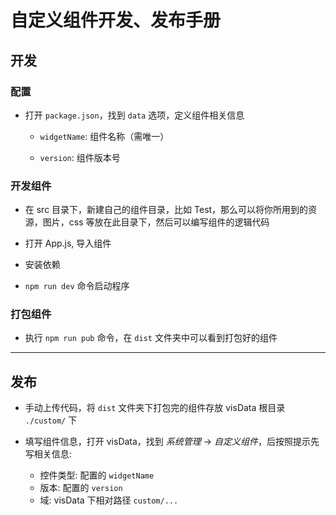 # 自定义组件开发、发布手册

## 开发

### 配置

- 打开 `package.json`，找到 `data` 选项，定义组件相关信息

  - `widgetName`: 组件名称（需唯一）

  - `version`: 组件版本号

### 开发组件

- 在 src 目录下，新建自己的组件目录，比如 Test，那么可以将你所用到的资源，图片，css 等放在此目录下，然后可以编写组件的逻辑代码

- 打开 App.js, 导入组件

- 安装依赖

- `npm run dev` 命令启动程序

### 打包组件

- 执行 `npm run pub` 命令，在 `dist` 文件夹中可以看到打包好的组件

---

## 发布

- 手动上传代码，将 `dist` 文件夹下打包完的组件存放 visData 根目录 `./custom/` 下

- 填写组件信息，打开 visData，找到 _系统管理_ -> _自定义组件_，后按照提示先写相关信息:
  - 控件类型: 配置的 `widgetName`
  - 版本: 配置的 `version`
  - 域: visData 下相对路径 `custom/...`
